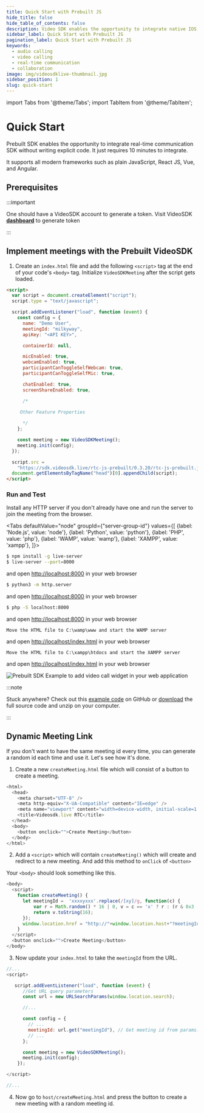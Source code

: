 ```yaml
---
title: Quick Start with Prebuilt JS
hide_title: false
hide_table_of_contents: false
description: Video SDK enables the opportunity to integrate native IOS, Android & Web SDKs to add live video & audio conferencing to your applications.
sidebar_label: Quick Start with Prebuilt JS
pagination_label: Quick Start with Prebuilt JS
keywords:
  - audio calling
  - video calling
  - real-time communication
  - collaboration
image: img/videosdklive-thumbnail.jpg
sidebar_position: 1
slug: quick-start
---
```


import Tabs from '@theme/Tabs';
import TabItem from '@theme/TabItem';

# Quick Start

Prebuilt SDK enables the opportunity to integrate real-time communication SDK without writing explicit code. It just requires 10 minutes to integrate.

It supports all modern frameworks such as plain JavaScript, React JS, Vue, and Angular.

## Prerequisites

:::important

One should have a VideoSDK account to generate a token.
Visit VideoSDK **[dashboard](https://app.videosdk.live/api-keys)** to generate token

:::

## Implement meetings with the Prebuilt VideoSDK

1. Create an `index.html` file and add the following `<script>` tag at the end of your code's `<body>` tag. Initialize `VideoSDKMeeting` after the script gets loaded.

```html title="index.html"
<script>
  var script = document.createElement("script");
  script.type = "text/javascript";

  script.addEventListener("load", function (event) {
    const config = {
      name: "Demo User",
      meetingId: "milkyway",
      apiKey: "<API KEY>",

      containerId: null,

      micEnabled: true,
      webcamEnabled: true,
      participantCanToggleSelfWebcam: true,
      participantCanToggleSelfMic: true,

      chatEnabled: true,
      screenShareEnabled: true,

      /*

     Other Feature Properties
      
      */
    };

    const meeting = new VideoSDKMeeting();
    meeting.init(config);
  });

  script.src =
    "https://sdk.videosdk.live/rtc-js-prebuilt/0.3.20/rtc-js-prebuilt.js";
  document.getElementsByTagName("head")[0].appendChild(script);
</script>
```

### Run and Test

Install any HTTP server if you don't already have one and run the server to join the meeting from the browser.

<Tabs
defaultValue="node"
groupId={"server-group-id"}
values={[
{label: 'Node.js', value: 'node'},
{label: 'Python', value: 'python'},
{label: 'PHP', value: 'php'},
{label: 'WAMP', value: 'wamp'},
{label: 'XAMPP', value: 'xampp'},
]}>
<TabItem value="node">

```bash
$ npm install -g live-server
$ live-server --port=8000
```

and open [http://localhost:8000](http://localhost:8000) in your web browser

</TabItem>
<TabItem value="python">

```bash
$ python3 -m http.server
```

and open [http://localhost:8000](http://localhost:8000) in your web browser

</TabItem>
<TabItem value="php">

```bash
$ php -S localhost:8000
```

and open [http://localhost:8000](http://localhost:8000) in your web browser

</TabItem>
<TabItem value="wamp">

```
Move the HTML file to C:\wamp\www and start the WAMP server
```

and open [http://localhost/index.html](http://localhost/index.html) in your web browser

</TabItem>
<TabItem value="xampp">

```
Move the HTML file to C:\xampp\htdocs and start the XAMPP server
```

and open [http://localhost/index.html](http://localhost/index.html) in your web browser

</TabItem>
</Tabs>

![Prebuilt SDK Example to add video call widget in your web application](/img/prebuilt/prebuilt-grid.png)

:::note

Stuck anywhere? Check out this [example code](https://github.com/videosdk-live/videosdk-rtc-js-prebuilt-embedded-example) on GitHub or [download](https://github.com/videosdk-live/videosdk-rtc-js-prebuilt-embedded-example/archive/refs/tags/v0.1.1.zip) the full source code and unzip on your computer.

:::

## Dynamic Meeting Link

If you don't want to have the same meeting id every time, you can generate a random id each time and use it. Let's see how it's done.

1. Create a new `createMeeting.html` file which will consist of a button to create a meeting.

```js title="createMeeting.html"
<html>
  <head>
    <meta charset="UTF-8" />
    <meta http-equiv="X-UA-Compatible" content="IE=edge" />
    <meta name="viewport" content="width=device-width, initial-scale=1.0" />
    <title>Videosdk.live RTC</title>
  </head>
  <body>
    <button onclick="">Create Meeting</button>
  </body>
</html>
```

2. Add a `<script>` which will contain `createMeeting()` which will create and redirect to a new meeting. And add this method to `onClick` of `<button>`

Your `<body>` should look something like this.

```js title="createMeeting.html
<body>
  <script>
    function createMeeting() {
      let meetingId =  'xxxxyxxx'.replace(/[xy]/g, function(c) {
          var r = Math.random() * 16 | 0, v = c == 'x' ? r : (r & 0x3 | 0x8);
          return v.toString(16);
      });
      window.location.href = "http://"+window.location.host+"?meetingId="+meetingId;
    }
  </script>
  <button onclick="">Create Meeting</button>
</body>
```

3. Now update your `index.html` to take the `meetingId` from the URL.

```js title="index.html"
//...
<script>

   script.addEventListener("load", function (event) {
      //Get URL query parameters
      const url = new URLSearchParams(window.location.search);

      //...

      const config = {
        // ...
        meetingId: url.get("meetingId"), // Get meeting id from params.
        // ...
      };

      const meeting = new VideoSDKMeeting();
      meeting.init(config);
    });

</script>

//...
```

4. Now go to `host/createMeeting.html` and press the button to create a new meeting with a random meeting id.
